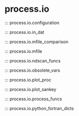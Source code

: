 # process.io

::: process.io.configuration

::: process.io.in_dat

::: process.io.mfile_comparison

::: process.io.mfile

::: process.io.ndscan_funcs

::: process.io.obsolete_vars

::: process.io.plot_proc

::: process.io.plot_sankey

<!-- ::: process.io.process_config -->

::: process.io.process_funcs

::: process.io.python_fortran_dicts